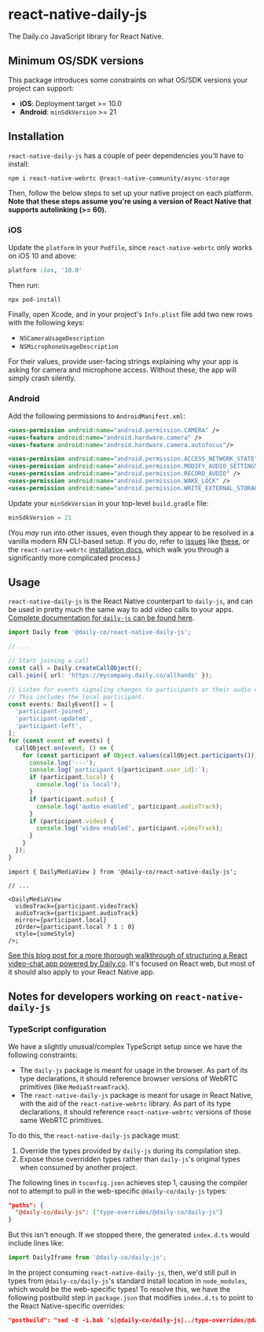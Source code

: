 # react-native-daily-js

The Daily.co JavaScript library for React Native.

## Minimum OS/SDK versions

This package introduces some constraints on what OS/SDK versions your project can support:

- **iOS**: Deployment target >= 10.0
- **Android**: `minSdkVersion` >= 21

## Installation

`react-native-daily-js` has a couple of peer dependencies you'll have to install:

```bash
npm i react-native-webrtc @react-native-community/async-storage
```

Then, follow the below steps to set up your native project on each platform. **Note that these steps assume you're using a version of React Native that supports autolinking (>= 60).**

### iOS

Update the `platform` in your `Podfile`, since `react-native-webrtc` only works on iOS 10 and above:

```ruby
platform :ios, '10.0'
```

Then run:

```bash
npx pod-install
```

Finally, open Xcode, and in your project's `Info.plist` file add two new rows with the following keys:

- `NSCameraUsageDescription`
- `NSMicrophoneUsageDescription`

For their values, provide user-facing strings explaining why your app is asking for camera and microphone access. Without these, the app will simply crash silently.

### Android

Add the following permissions to `AndroidManifest.xml`:

```xml
<uses-permission android:name="android.permission.CAMERA" />
<uses-feature android:name="android.hardware.camera" />
<uses-feature android:name="android.hardware.camera.autofocus"/>

<uses-permission android:name="android.permission.ACCESS_NETWORK_STATE"/>
<uses-permission android:name="android.permission.MODIFY_AUDIO_SETTINGS" />
<uses-permission android:name="android.permission.RECORD_AUDIO" />
<uses-permission android:name="android.permission.WAKE_LOCK" />
<uses-permission android:name="android.permission.WRITE_EXTERNAL_STORAGE"/>
```

Update your `minSdkVersion` in your top-level `build.gradle` file:

```groovy
minSdkVersion = 21
```

(You _may_ run into other issues, even though they appear to be resolved in a vanilla modern RN CLI-based setup. If you do, refer to [issues](https://github.com/react-native-webrtc/react-native-webrtc/issues/720) like [these](https://github.com/jitsi/jitsi-meet/issues/4778), or the `react-native-webrtc` [installation docs](https://github.com/react-native-webrtc/react-native-webrtc/blob/master/Documentation/AndroidInstallation.md), which walk you through a significantly more complicated process.)

## Usage

`react-native-daily-js` is the React Native counterpart to `daily-js`, and can be used in pretty much the same way to add video calls to your apps. [Complete documentation for `daily-js` can be found here](https://docs.daily.co/reference#using-the-dailyco-front-end-library).

```ts
import Daily from '@daily-co/react-native-daily-js';

// ...

// Start joining a call
const call = Daily.createCallObject();
call.join({ url: 'https://mycompany.daily.co/allhands' });

// Listen for events signaling changes to participants or their audio or video.
// This includes the local participant.
const events: DailyEvent[] = [
  'participant-joined',
  'participant-updated',
  'participant-left',
];
for (const event of events) {
  callObject.on(event, () => {
    for (const participant of Object.values(callObject.participants())) {
      console.log('---');
      console.log(`participant ${participant.user_id}:`);
      if (participant.local) {
        console.log('is local');
      }
      if (participant.audio) {
        console.log('audio enabled', participant.audioTrack);
      }
      if (participant.video) {
        console.log('video enabled', participant.videoTrack);
      }
    }
  });
}
```

```tsx
import { DailyMediaView } from '@daily-co/react-native-daily-js';

// ...

<DailyMediaView
  videoTrack={participant.videoTrack}
  audioTrack={participant.audioTrack}
  mirror={participant.local}
  zOrder={participant.local ? 1 : 0}
  style={someStyle}
/>;
```

[See this blog post for a more thorough walkthrough of structuring a React video-chat app powered by Daily.co](https://www.daily.co/blog/building-a-custom-video-chat-app-with-react). It's focused on React web, but most of it should also apply to your React Native app.

## Notes for developers working on `react-native-daily-js`

### TypeScript configuration

We have a slightly unusual/complex TypeScript setup since we have the following constraints:

- The `daily-js` package is meant for usage in the browser. As part of its type declarations, it should reference browser versions of WebRTC primitives (like `MediaStreamTrack`).
- The `react-native-daily-js` package is meant for usage in React Native, with the aid of the `react-native-webrtc` library. As part of its type declarations, it should reference `react-native-webrtc` versions of those same WebRTC primitives.

To do this, the `react-native-daily-js` package must:

1. Override the types provided by `daily-js` during its compilation step.
2. Expose those overridden types rather than `daily-js`'s original types when consumed by another project.

The following lines in `tsconfig.json` achieves step 1, causing the compiler not to attempt to pull in the web-specific `@daily-co/daily-js` types:

```json
"paths": {
  "@daily-co/daily-js": ["type-overrides/@daily-co/daily-js"]
}
```

But this isn't enough. If we stopped there, the generated `index.d.ts` would include lines like:

```js
import DailyIframe from '@daily-co/daily-js';
```

In the project consuming `react-native-daily-js`, then, we'd still pull in types from `@daily-co/daily-js`'s standard install location in `node_modules`, which would be the web-specific types! To resolve this, we have the following postbuild step in `package.json` that modifies `index.d.ts` to point to the React Native-specific overrides:

```json
"postbuild": "sed -E -i.bak 's|@daily-co/daily-js|../type-overrides/@daily-co/daily-js|g' ./dist/index.d.ts && rm ./dist/index.d.ts.bak",
```
